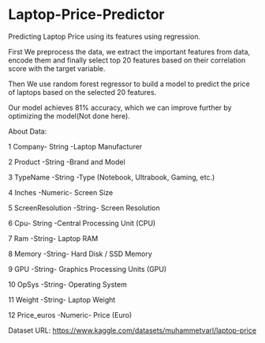 # Laptop-Price-Predictor
Predicting Laptop Price using its features using regression.


First We preprocess the data, we extract the important features from data, encode them and finally select top 20 features based on their correlation score with the target variable. 

Then We use random forest regressor to build a model to predict the price of laptops based on the selected 20 features.

Our model achieves 81% accuracy, which we can improve further by optimizing the model(Not done here).




About Data:

1 Company- String -Laptop Manufacturer

2 Product -String -Brand and Model

3 TypeName -String -Type (Notebook, Ultrabook, Gaming, etc.)

4 Inches -Numeric- Screen Size

5 ScreenResolution -String- Screen Resolution

6 Cpu- String -Central Processing Unit (CPU)

7 Ram -String- Laptop RAM

8 Memory -String- Hard Disk / SSD Memory

9 GPU -String- Graphics Processing Units (GPU)

10 OpSys -String- Operating System

11 Weight -String- Laptop Weight

12 Price_euros -Numeric- Price (Euro)

Dataset URL: https://www.kaggle.com/datasets/muhammetvarl/laptop-price
